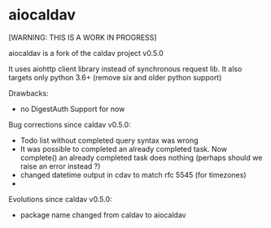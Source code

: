 # aiocaldav

[WARNING: THIS IS A WORK IN PROGRESS]

aiocaldav is a fork of the caldav project v0.5.0

It uses aiohttp client library instead of synchronous request lib.
It also targets only python 3.6+ (remove six and older python support)

Drawbacks:

* no DigestAuth Support for now

Bug corrections since caldav v0.5.0:

* Todo list without completed query syntax was wrong
* It was possible to completed an already completed task. Now complete() an already
  completed task does nothing (perhaps should we raise an error instead ?)
* changed datetime output in cdav to match rfc 5545 (for timezones)
* 

Evolutions since caldav v0.5.0:

* package name changed from caldav to aiocaldav

